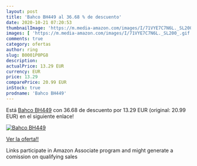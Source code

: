 ```yaml
---
layout: post
title: 'Bahco BH449 al 36.68 % de descuento'
date: 2020-10-21 07:20:53
thumbnailImage: 'https://m.media-amazon.com/images/I/71VYE7C7N6L._SL200_.gif'
images: [ 'https://m.media-amazon.com/images/I/71VYE7C7N6L._SL200_.gif' ]
comments: true
category: ofertas
author: ring
slug: B0001P0PG8
description:
actualPrice: 13.29 EUR
currency: EUR
price: 13.29
comparePrice: 20.99 EUR
inStock: true
prodname: 'Bahco BH449'
---
```


Está [Bahco BH449](https://www.amazon.fr/dp/B0001P0PG8/?tag=tolees0d-21) con 36.68 de descuento por 13.29 EUR (original: 20.99 EUR) en el siguiente enlace!

[![Bahco BH449](https://m.media-amazon.com/images/I/71VYE7C7N6L._SL200_.gif)](https://www.amazon.fr/dp/B0001P0PG8/?tag=tolees0d-21)

[Ver la oferta!!](https://www.amazon.fr/dp/B0001P0PG8/?tag=tolees0d-21)

Links participate in Amazon Associate program and might generate a comission on qualifying sales



